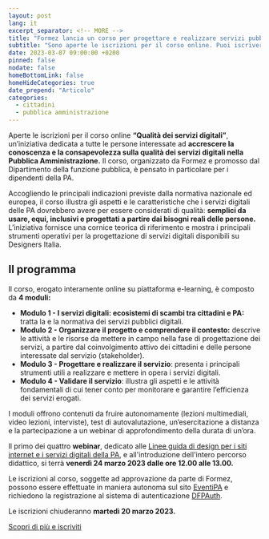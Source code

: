 ```yaml
---
layout: post
lang: it
excerpt_separator: <!-- MORE -->
title: "Formez lancia un corso per progettare e realizzare servizi pubblici di qualità"
subtitle: "Sono aperte le iscrizioni per il corso online. Puoi iscriverti fino al 20 marzo"
date: 2023-03-07 09:00:00 +0200
pinned: false
nodate: false
homeBottomLink: false
homeHideCategories: true
date_prepend: "Articolo"
categories:
  - cittadini
  - pubblica amministrazione
---
```


<!-- MORE -->
Aperte le iscrizioni per il corso online **“Qualità dei servizi digitali”**, un’iniziativa dedicata a tutte le persone interessate ad **accrescere la conoscenza e la consapevolezza sulla qualità dei servizi digitali nella Pubblica Amministrazione.** Il corso, organizzato da Formez e promosso dal Dipartimento della funzione pubblica, è pensato in particolare per i dipendenti della PA. 

Accogliendo le principali indicazioni previste dalla normativa nazionale ed europea, il corso illustra gli aspetti e le caratteristiche che i servizi digitali delle PA dovrebbero avere per essere considerati di qualità: **semplici da usare, equi, inclusivi e progettati a partire dai bisogni reali delle persone.** L’iniziativa fornisce una cornice teorica di riferimento e mostra i principali strumenti operativi per la progettazione di servizi digitali disponibili su Designers Italia.

## Il programma 

Il corso, erogato interamente online su piattaforma e-learning, è composto da **4 moduli:**
- **Modulo 1 - I servizi digitali: ecosistemi di scambi tra cittadini e PA:** tratta la e la normativa dei servizi pubblici digitali.
- **Modulo 2 - Organizzare il progetto e comprendere il contesto:** descrive le attività e le risorse da mettere in campo nella fase di progettazione dei servizi, a partire dal coinvolgimento attivo dei cittadini e delle persone interessate dal servizio (stakeholder).
- **Modulo 3 - Progettare e realizzare il servizio**: presenta i principali strumenti utili a realizzare e mettere in opera i servizi digitali.
- **Modulo 4 - Validare il servizio**: illustra gli aspetti e le attività fondamentali di cui tener conto per monitorare e garantire l’efficienza dei servizi erogati.

I moduli offrono contenuti da fruire autonomamente (lezioni multimediali, video lezioni, interviste), test di autovalutazione, un’esercitazione a distanza e la partecipazione a un webinar di approfondimento della durata di un’ora. 

Il primo dei quattro **webinar**, dedicato alle [Linee guida di design per i siti internet e i servizi digitali della PA](https://prossima.designers.italia.it/norme-e-riferimenti/linee-guida-di-design/), e all'introduzione dell'intero percorso didattico, si terrà **venerdì 24 marzo 2023 dalle ore 12.00 alle 13.00.**

Le iscrizioni al corso, soggette ad approvazione da parte di Formez, possono essere effettuate in maniera autonoma sul sito [EventiPA](http://eventipa.formez.it/node/405873) e richiedono la registrazione al sistema di autenticazione [DFPAuth](https://auth.formez.eu/). 

Le iscrizioni chiuderanno **martedì 20 marzo 2023.** 

[Scopri di più e iscriviti](http://eventipa.formez.it/node/405873)